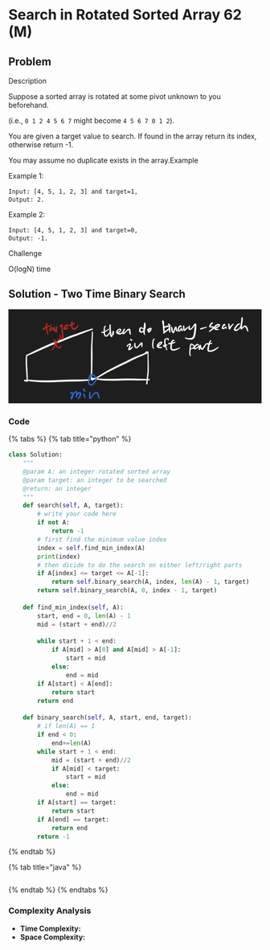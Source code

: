 # Search in Rotated Sorted Array 62 \(M\)

## Problem

Description

Suppose a sorted array is rotated at some pivot unknown to you beforehand.

\(i.e., `0 1 2 4 5 6 7` might become `4 5 6 7 0 1 2`\).

You are given a target value to search. If found in the array return its index, otherwise return -1.

You may assume no duplicate exists in the array.Example

Example 1:

```text
Input: [4, 5, 1, 2, 3] and target=1, 
Output: 2.
```

Example 2:

```text
Input: [4, 5, 1, 2, 3] and target=0, 
Output: -1.
```

Challenge

O\(logN\) time

## Solution - Two Time Binary Search

![](../../.gitbook/assets/screen-shot-2021-04-25-at-12.48.55-am.png)

### Code

{% tabs %}
{% tab title="python" %}
```python
class Solution:
    """
    @param A: an integer rotated sorted array
    @param target: an integer to be searched
    @return: an integer
    """
    def search(self, A, target):
        # write your code here
        if not A:
            return -1
        # first find the minimum value index
        index = self.find_min_index(A)
        print(index)
        # then dicide to do the search on either left/right parts
        if A[index] <= target <= A[-1]:
            return self.binary_search(A, index, len(A) - 1, target)
        return self.binary_search(A, 0, index - 1, target)
    
    def find_min_index(self, A):
        start, end = 0, len(A) - 1
        mid = (start + end)//2
        
        while start + 1 < end:
            if A[mid] > A[0] and A[mid] > A[-1]:
                start = mid
            else:
                end = mid
        if A[start] < A[end]:
            return start
        return end
    
    def binary_search(self, A, start, end, target):
        # if len(A) == 1
        if end < 0:
            end+=len(A)
        while start + 1 < end:
            mid = (start + end)//2
            if A[mid] < target:
                start = mid
            else:
                end = mid
        if A[start] == target:
            return start
        if A[end] == target:
            return end
        return -1
```
{% endtab %}

{% tab title="java" %}
```

```
{% endtab %}
{% endtabs %}

### Complexity Analysis

* **Time Complexity:**
* **Space Complexity:**

